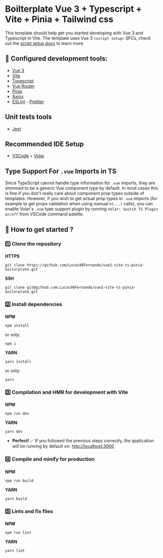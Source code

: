 # Boilterplate Vue 3 + Typescript + Vite + Pinia + Tailwind css

This template should help get you started developing with Vue 3 and Typescript in Vite. The template uses Vue 3 `<script setup>` SFCs, check out the [script setup docs](https://v3.vuejs.org/api/sfc-script-setup.html#sfc-script-setup) to learn more.

## :hammer: Configured development tools:

- [Vue 3](https://v3.vuejs.org/)
- [Vite](https://vitejs.dev/)
- [Typescript](https://www.typescriptlang.org/)
- [Vue Router](https://router.vuejs.org/)
- [Pinia](https://pinia.vuejs.org/)
- [Axios](https://axios-http.com/)
- [ESLint](https://eslint.org/) - [Prettier](https://prettier.io/)

## Unit tests tools

- [Jest](https://jestjs.io/)

## Recommended IDE Setup

- [VSCode](https://code.visualstudio.com/) + [Volar](https://marketplace.visualstudio.com/items?itemName=johnsoncodehk.volar)

## Type Support For `.vue` Imports in TS

Since TypeScript cannot handle type information for `.vue` imports, they are shimmed to be a generic Vue component type by default. In most cases this is fine if you don't really care about component prop types outside of templates. However, if you wish to get actual prop types in `.vue` imports (for example to get props validation when using manual `h(...)` calls), you can enable Volar's `.vue` type support plugin by running `Volar: Switch TS Plugin on/off` from VSCode command palette.

## :rocket: How to get started ?

### :one: Clone the repository

**HTTPS**
```
git clone https://github.com/Lucas98Fernando/vue3-vite-ts-pinia-boilerplate.git
```

**SSH**
```
git clone git@github.com:Lucas98Fernando/vue3-vite-ts-pinia-boilerplate.git
```

### :two: Install dependencies

**NPM**
```
npm install
```
or only:
```
npm i
```

**YARN**
```
yarn install
```
or only:
```
yarn
```

### :three: Compilation and HMR for development with Vite

**NPM**
```
npm run dev
```

**YARN**
```
yarn dev
```

- **Perfect!** :white_check_mark: If you followed the previous steps correctly, the application will be running by default on: [http://localhost:3000](http://localhost:3000)

### :four: Compile and minify for production

**NPM**
```
npm run build
```

**YARN**
```
yarn build
```

### :five: Lints and fix files

**NPM**
```
npm run lint
```

**YARN**
```
yarn lint
```
